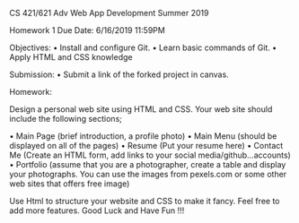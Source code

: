 CS 421/621 Adv Web App Development
Summer 2019

Homework 1                                                        Due Date: 6/16/2019 11:59PM


Objectives:
•	Install and configure Git.
•	Learn basic commands of Git.
•	 Apply HTML and CSS knowledge

Submission:
•	Submit a link of the forked project in canvas.

Homework:

Design a personal web site using HTML and CSS. Your web site should include the following sections;

•	Main Page (brief introduction, a profile photo)
•	Main Menu (should be displayed on all of the pages)
•	Resume (Put your resume here)
•	Contact Me (Create an HTML form, add links to your social media/github…accounts)
•	Portfolio (assume that you are a photographer, create a table and display your photographs. You can use the images from pexels.com or some other web sites that offers free image)

Use Html to structure your website and CSS to make it fancy. Feel free to add more features.
Good Luck and Have Fun !!! 

